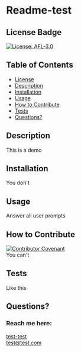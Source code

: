 # Readme-test
## License Badge
[![License: AFL-3.0](https://img.shields.io/badge/License-AFL--3.0-lightgrey.svg)](https://opensource.org/licenses/AFL-3.0)
## Table of Contents
* [License](#license)
* [Description](#description)
* [Installation](#installation)
* [Usage](#usage)
* [How to Contribute](#how-to-contribute)
* [Tests](#tests)
* [Questions?](#questions)
## Description
This is a demo
## Installation
You don't
## Usage
Answer all user prompts
## How to Contribute
[![Contributor Covenant](https://img.shields.io/badge/Contributor%20Covenant-2.1-4baaaa.svg)](code_of_conduct.md)  
You can't
## Tests
Like this
## Questions?
### Reach me here: 
[test-test](https://github.com/test-test)  
test@test.com